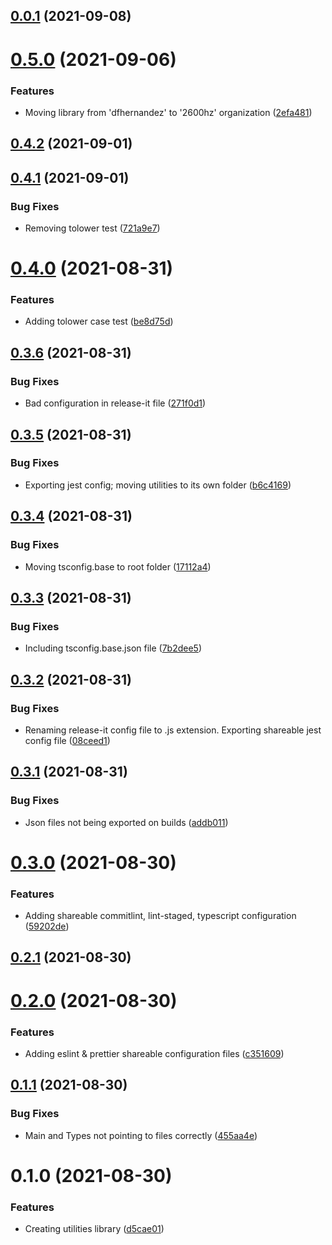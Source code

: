 ## [0.0.1](https://github.com/2600hz/commio-native-utilities/compare/v0.5.0...v0.0.1) (2021-09-08)

# [0.5.0](https://github.com/2600hz/js-utilities/compare/v0.4.2...v0.5.0) (2021-09-06)


### Features

* Moving library from 'dfhernandez' to '2600hz' organization ([2efa481](https://github.com/2600hz/js-utilities/commit/2efa48123a05bdb8ed7e989573415d7a6371c84d))

## [0.4.2](https://github.com/2600hz/js-utilities/compare/v0.4.1...v0.4.2) (2021-09-01)

## [0.4.1](https://github.com/2600hz/js-utilities/compare/v0.4.0...v0.4.1) (2021-09-01)


### Bug Fixes

* Removing tolower test ([721a9e7](https://github.com/2600hz/js-utilities/commit/721a9e753e6b062d631b39ef21fc8aa2b90f8bc4))

# [0.4.0](https://github.com/2600hz/js-utilities/compare/v0.3.6...v0.4.0) (2021-08-31)


### Features

* Adding tolower case test ([be8d75d](https://github.com/2600hz/js-utilities/commit/be8d75d67ce92732edf24caf8cc47a6f514b0f7c))

## [0.3.6](https://github.com/2600hz/js-utilities/compare/v0.3.5...v0.3.6) (2021-08-31)


### Bug Fixes

* Bad configuration in release-it file ([271f0d1](https://github.com/2600hz/js-utilities/commit/271f0d19f8c0b7307f2c07af6a40935a6181c6c2))

## [0.3.5](https://github.com/2600hz/js-utilities/compare/v0.3.4...v0.3.5) (2021-08-31)


### Bug Fixes

* Exporting jest config; moving utilities to its own folder ([b6c4169](https://github.com/2600hz/js-utilities/commit/b6c416930f898ead177a0030514043307534e99b))

## [0.3.4](https://github.com/2600hz/js-utilities/compare/v0.3.3...v0.3.4) (2021-08-31)


### Bug Fixes

* Moving tsconfig.base to root folder ([17112a4](https://github.com/2600hz/js-utilities/commit/17112a47121a401963ee69f25f4c02be90deca66))

## [0.3.3](https://github.com/2600hz/js-utilities/compare/v0.3.2...v0.3.3) (2021-08-31)


### Bug Fixes

* Including tsconfig.base.json file ([7b2dee5](https://github.com/2600hz/js-utilities/commit/7b2dee5a7dfdd060d2a8915687a1111cf491d264))

## [0.3.2](https://github.com/2600hz/js-utilities/compare/v0.3.1...v0.3.2) (2021-08-31)


### Bug Fixes

* Renaming release-it config file to .js extension. Exporting shareable jest config file ([08ceed1](https://github.com/2600hz/js-utilities/commit/08ceed19e36ac9e55f50c1006134df3f09aa9a32))

## [0.3.1](https://github.com/2600hz/js-utilities/compare/v0.3.0...v0.3.1) (2021-08-31)


### Bug Fixes

* Json files not being exported on builds ([addb011](https://github.com/2600hz/js-utilities/commit/addb011def3320792eaadb89fca2774d110c3016))

# [0.3.0](https://github.com/2600hz/js-utilities/compare/v0.2.1...v0.3.0) (2021-08-30)


### Features

* Adding shareable commitlint, lint-staged, typescript configuration ([59202de](https://github.com/2600hz/js-utilities/commit/59202deded697c00e0393fe1794c362eae121f0d))

## [0.2.1](https://github.com/2600hz/js-utilities/compare/v0.2.0...v0.2.1) (2021-08-30)

# [0.2.0](https://github.com/2600hz/js-utilities/compare/v0.1.1...v0.2.0) (2021-08-30)


### Features

* Adding eslint & prettier shareable configuration files ([c351609](https://github.com/2600hz/js-utilities/commit/c3516094ed36afd5302012bd28f3d70ab501ad9b))

## [0.1.1](https://github.com/2600hz/js-utilities/compare/v0.1.0...v0.1.1) (2021-08-30)


### Bug Fixes

* Main and Types not pointing to files correctly ([455aa4e](https://github.com/2600hz/js-utilities/commit/455aa4e091934840203095e06a2242a48fdf93ac))

# 0.1.0 (2021-08-30)


### Features

* Creating utilities library ([d5cae01](https://github.com/2600hz/js-utilities/commit/d5cae015d2eaa789c8069cdee5886a6b53dfb075))

